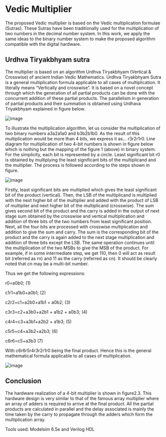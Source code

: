 # Vedic Multiplier

The proposed Vedic multiplier is based on the Vedic multiplication formulae (Sutras). These Sutras have been traditionally used for the multiplication of two numbers in the decimal number system. 
In this work, we apply the same ideas to the binary number system to make the proposed algorithm compatible with the digital hardware.

## Urdhva Tiryakbhyam sutra

The multiplier is based on an algorithm Urdhva Tiryakbhyam (Vertical & Crosswise) of ancient Indian Vedic Mathematics. 
Urdhva Tiryakbhyam Sutra is a general multiplication formula applicable to all cases of multiplication. It literally means “Vertically and crosswise”. 
It is based on a novel concept through which the generation of all partial products can be done with the concurrent addition of these partial products. 
The parallelism in generation of partial products and their summation is obtained using Urdhava Triyakbhyam explained in figure below. 

![image](https://github.com/Mushtaq0399/Internship-Project/assets/139509924/5fc06903-16e4-4cbd-90c1-317f11fafedb)

To illustrate the multiplication algorithm, let us consider the multiplication of two binary numbers a3a2a1a0 and b3b2b1b0. 
As the result of this multiplication would be more than 4 bits, we express it as... r3r2r1r0. Line diagram for multiplication of two 4-bit numbers is shown in figure below which is nothing but the mapping of the figure 1 (above) in binary system. 
For the simplicity, each bit is represented by a circle. Least significant bit r0 is obtained by multiplying the least significant bits of the multiplicand and the multiplier. 
The process is followed according to the steps shown in figure.

![image](https://github.com/Mushtaq0399/Internship-Project/assets/139509924/2070163d-40a0-4337-9316-160d5f1edfb8)

Firstly, least significant bits are multiplied which gives the least significant bit of the product (vertical). 
Then, the LSB of the multiplicand is multiplied with the next higher bit of the multiplier and added with the product of LSB of multiplier and next higher bit of the multiplicand (crosswise). 
The sum gives second bit of the product and the carry is added in the output of next stage sum obtained by the crosswise and vertical multiplication and addition of three bits of the two numbers from least significant position. 
Next, all the four bits are processed with crosswise multiplication and addition to give the sum and carry. 
The sum is the corresponding bit of the product and the carry is again added to the next stage multiplication and addition of three bits except the LSB. 
The same operation continues until the multiplication of the two MSBs to give the MSB of the product. 
For example, if in some intermediate step, we get 110, then 0 will act as result bit (referred as rn) and 11 as the carry (referred as cn). It should be clearly noted that cn may be a multi-bit number. 

Thus we get the following expressions: 

r0=a0b0; (1) 

c1r1=a1b0+a0b1; (2) 

c2r2=c1+a2b0+a1b1 + a0b2; (3) 

c3r3=c2+a3b0+a2b1 + a1b2 + a0b3; (4) 

c4r4=c3+a3b1+a2b2 + a1b3; (5) 

c5r5=c4+a3b2+a2b3; (6) 

c6r6=c5+a3b3 (7) 

With c6r6r5r4r3r2r1r0 being the final product. Hence this is the general mathematical formula applicable to all cases of multiplication.

![image](https://github.com/Mushtaq0399/Internship-Project/assets/139509924/8910bef4-0325-493d-9140-eb783a4bd698)

## Conclusion 

The hardware realization of a 4-bit multiplier is shown in figure2.3. This hardware design is very similar to that of the famous array multiplier where an array of adders is required to arrive at the final product. 
All the partial products are calculated in parallel and the delay associated is mainly the time taken by the carry to propagate through the adders which form the multiplication array.

Tools used: Modelsim 6.5e and Verilog HDL





